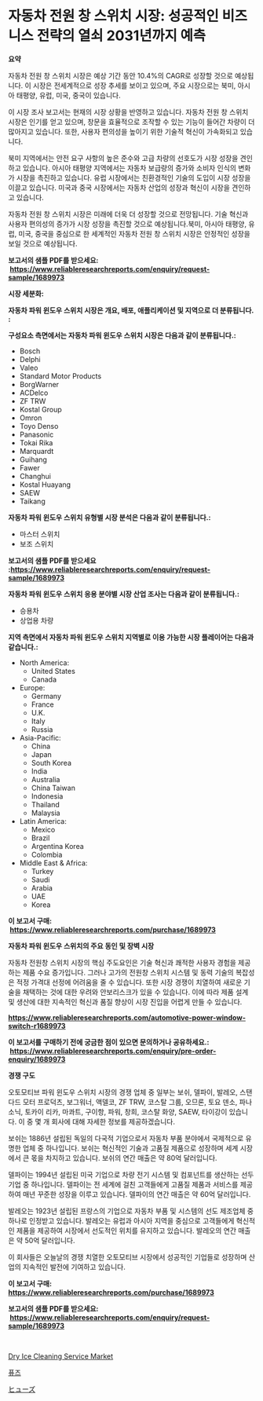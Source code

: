 <p><h1>자동차 전원 창 스위치 시장: 성공적인 비즈니스 전략의 열쇠 2031년까지 예측</h1></p><p><strong>요약</strong></p>
<p><p>자동차 전원 창 스위치 시장은 예상 기간 동안 10.4%의 CAGR로 성장할 것으로 예상됩니다. 이 시장은 전세계적으로 성장 추세를 보이고 있으며, 주요 시장으로는 북미, 아시아 태평양, 유럽, 미국, 중국이 있습니다.</p><p>이 시장 조사 보고서는 현재의 시장 상황을 반영하고 있습니다. 자동차 전원 창 스위치 시장은 인기를 얻고 있으며, 창문을 효율적으로 조작할 수 있는 기능이 들어간 차량이 더 많아지고 있습니다. 또한, 사용자 편의성을 높이기 위한 기술적 혁신이 가속화되고 있습니다.</p><p>북미 지역에서는 안전 요구 사항의 높은 준수와 고급 차량의 선호도가 시장 성장을 견인하고 있습니다. 아시아 태평양 지역에서는 자동차 보급량의 증가와 소비자 인식의 변화가 시장을 촉진하고 있습니다. 유럽 시장에서는 친환경적인 기술의 도입이 시장 성장을 이끌고 있습니다. 미국과 중국 시장에서는 자동차 산업의 성장과 혁신이 시장을 견인하고 있습니다.</p><p>자동차 전원 창 스위치 시장은 미래에 더욱 더 성장할 것으로 전망됩니다. 기술 혁신과 사용자 편의성의 증가가 시장 성장을 촉진할 것으로 예상됩니다.북미, 아시아 태평양, 유럽, 미국, 중국을 중심으로 한 세계적인 자동차 전원 창 스위치 시장은 안정적인 성장을 보일 것으로 예상됩니다.</p></p>
<p><strong>보고서의 샘플 PDF를 받으세요: &nbsp;<a href="https://www.reliableresearchreports.com/enquiry/request-sample/1689973">https://www.reliableresearchreports.com/enquiry/request-sample/1689973</a></strong></p>
<p><strong>시장 세분화:</strong></p>
<p><strong> 자동차 파워 윈도우 스위치 시장은 개요, 배포, 애플리케이션 및 지역으로 더 분류됩니다. :</strong></p>
<p><strong>구성요소 측면에서는 자동차 파워 윈도우 스위치 시장은 다음과 같이 분류됩니다.:</strong></p>
<p><ul><li>Bosch</li><li>Delphi</li><li>Valeo</li><li>Standard Motor Products</li><li>BorgWarner</li><li>ACDelco</li><li>ZF TRW</li><li>Kostal Group</li><li>Omron</li><li>Toyo Denso</li><li>Panasonic</li><li>Tokai Rika</li><li>Marquardt</li><li>Guihang</li><li>Fawer</li><li>Changhui</li><li>Kostal Huayang</li><li>SAEW</li><li>Taikang</li></ul></p>
<p><strong> 자동차 파워 윈도우 스위치 유형별 시장 분석은 다음과 같이 분류됩니다.:</strong></p>
<p><ul><li>마스터 스위치</li><li>보조 스위치</li></ul></p>
<p><strong>보고서의 샘플 PDF를 받으세요 :<a href="https://www.reliableresearchreports.com/enquiry/request-sample/1689973">https://www.reliableresearchreports.com/enquiry/request-sample/1689973</a></strong></p>
<p><strong> 자동차 파워 윈도우 스위치 응용 분야별 시장 산업 조사는 다음과 같이 분류됩니다.:</strong></p>
<p><ul><li>승용차</li><li>상업용 차량</li></ul></p>
<p><strong>지역 측면에서 자동차 파워 윈도우 스위치 지역별로 이용 가능한 시장 플레이어는 다음과 같습니다.:</strong></p>
<p><ul>
    <li>
        North America:
        <ul>
            <li>United States</li>
            <li>Canada</li>
        </ul>
    </li>
    <li>
        Europe:
        <ul>
            <li>Germany</li>
            <li>France</li>
            <li>U.K.</li>
            <li>Italy</li>
            <li>Russia</li>
        </ul>
    </li>
    <li>
        Asia-Pacific:
        <ul>
            <li>China</li>
            <li>Japan</li>
            <li>South Korea</li>
            <li>India</li>
            <li>Australia</li>
            <li>China Taiwan</li>
            <li>Indonesia</li>
            <li>Thailand</li>
            <li>Malaysia</li>
        </ul>
    </li>
    <li>
        Latin America:
        <ul>
            <li>Mexico</li>
            <li>Brazil</li>
            <li>Argentina Korea</li>
            <li>Colombia</li>
        </ul>
    </li>
    <li>
        Middle East & Africa:
        <ul>
            <li>Turkey</li>
            <li>Saudi</li>
            <li>Arabia</li>
            <li>UAE</li>
            <li>Korea</li>
        </ul>
    </li>
    </ul></p>
<p><strong>이 보고서 구매: &nbsp;<a href="https://www.reliableresearchreports.com/purchase/1689973">https://www.reliableresearchreports.com/purchase/1689973</a></strong></p>
<p><strong>자동차 파워 윈도우 스위치의 주요 동인 및 장벽 시장</strong></p>
<p><p>자동차 전원창 스위치 시장의 핵심 주도요인은 기술 혁신과 쾌적한 사용자 경험을 제공하는 제품 수요 증가입니다. 그러나 고가의 전원창 스위치 시스템 및 동력 기술의 복잡성은 적정 가격대 선정에 어려움을 줄 수 있습니다. 또한 시장 경쟁이 치열하여 새로운 기술을 채택하는 것에 대한 우려와 안보리스크가 있을 수 있습니다. 이에 따라 제품 설계 및 생산에 대한 지속적인 혁신과 품질 향상이 시장 진입을 어렵게 만들 수 있습니다.</p></p>
<p><strong><a href="https://www.reliableresearchreports.com/automotive-power-window-switch-r1689973">https://www.reliableresearchreports.com/automotive-power-window-switch-r1689973</a></strong></p>
<p><strong>이 보고서를 구매하기 전에 궁금한 점이 있으면 문의하거나 공유하세요.: &nbsp;<a href="https://www.reliableresearchreports.com/enquiry/pre-order-enquiry/1689973">https://www.reliableresearchreports.com/enquiry/pre-order-enquiry/1689973</a></strong></p>
<p><strong>경쟁 구도</strong></p>
<p><p>오토모티브 파워 윈도우 스위치 시장의 경쟁 업체 중 일부는 보쉬, 델파이, 발레오, 스탠다드 모터 프로덕츠, 보그워너, 액델코, ZF TRW, 코스탈 그룹, 오므론, 토요 덴소, 파나소닉, 토카이 리카, 마콰트, 구이항, 파워, 창희, 코스탈 화양, SAEW, 타이강이 있습니다. 이 중 몇 개 회사에 대해 자세한 정보를 제공하겠습니다.</p><p>보쉬는 1886년 설립된 독일의 다국적 기업으로서 자동차 부품 분야에서 국제적으로 유명한 업체 중 하나입니다. 보쉬는 혁신적인 기술과 고품질 제품으로 성장하며 세계 시장에서 큰 몫을 차지하고 있습니다. 보쉬의 연간 매출은 약 80억 달러입니다.</p><p>델파이는 1994년 설립된 미국 기업으로 차량 전기 시스템 및 컴포넌트를 생산하는 선두 기업 중 하나입니다. 델파이는 전 세계에 걸친 고객들에게 고품질 제품과 서비스를 제공하여 매년 꾸준한 성장을 이루고 있습니다. 델파이의 연간 매출은 약 60억 달러입니다.</p><p>발레오는 1923년 설립된 프랑스의 기업으로 자동차 부품 및 시스템의 선도 제조업체 중 하나로 인정받고 있습니다. 발레오는 유럽과 아시아 지역을 중심으로 고객들에게 혁신적인 제품을 제공하여 시장에서 선도적인 위치를 유지하고 있습니다. 발레오의 연간 매출은 약 50억 달러입니다.</p><p>이 회사들은 오늘날의 경쟁 치열한 오토모티브 시장에서 성공적인 기업들로 성장하며 산업의 지속적인 발전에 기여하고 있습니다.</p></p>
<p><strong>이 보고서 구매: &nbsp; <a href="https://www.reliableresearchreports.com/purchase/1689973">https://www.reliableresearchreports.com/purchase/1689973</a></strong></p>
<p><strong>보고서의 샘플 PDF를 받으세요: &nbsp;<a href="https://www.reliableresearchreports.com/enquiry/request-sample/1689973">https://www.reliableresearchreports.com/enquiry/request-sample/1689973</a></strong><strong></strong></p>
<p>&nbsp;</p>
<p><p><a href="https://github.com/WillieWoodard/Market-Research-Report-List-4/blob/main/dry-ice-cleaning-service-market.md">Dry Ice Cleaning Service Market</a></p><p><a href="https://github.com/plelbej847484502/Market-Research-Report-List-1/blob/main/765576936153.md">퓨즈</a></p><p><a href="https://github.com/oafhukehf4709715/Market-Research-Report-List-1/blob/main/300875336158.md">ヒューズ</a></p></p>
